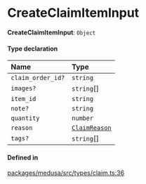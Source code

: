 # CreateClaimItemInput

 **CreateClaimItemInput**: `Object`

#### Type declaration

| Name | Type |
| :------ | :------ |
| `claim_order_id?` | `string` |
| `images?` | `string`[] |
| `item_id` | `string` |
| `note?` | `string` |
| `quantity` | `number` |
| `reason` | [`ClaimReason`](../enums/ClaimReason.md) |
| `tags?` | `string`[] |

#### Defined in

[packages/medusa/src/types/claim.ts:36](https://github.com/medusajs/medusa/blob/3d9f5ae63/packages/medusa/src/types/claim.ts#L36)
